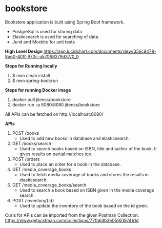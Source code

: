 # bookstore
Bookstore application is built using Spring Boot framework. 
- PostgreSql is used for storing data
- Elasticsearch is used for searching of data.
- Junit and Mockito for unit tests

**High Level Design**
https://app.lucidchart.com/documents/view/356c9478-8ae0-40ff-972c-a57068379d37/0_0

**Steps for Running locally**
1. $ mvn clean install
2. $ mvn spring-boot:run

**Steps for running Docker image**
1. docker pull jitenss/bookstore
2. docker run -p 8080:8080 jitenss/bookstore

All APIs can be fetched on http://localhost:8080/

**APIs**

1. POST /books
    - Used to add new books in database and elasticsearch.
2. GET /books/search
    - Used to search books based on ISBN, title and author of the book. It gives results on partial matches too.
3. POST /orders
    - Used to place an order for a book in the database.
4. GET /media_coverage_books
    - Used to fetch media coverage of books and stores the results in elasticsearch.
5. GET /media_coverage_books/search
    - Used to search a book based on ISBN given in the media coverage search.
6. POST /inventory/{id}
    - Used to update the inventory of the book based on the id given.

Curls for APIs can be imported from the given Postman Collection: https://www.getpostman.com/collections/77fb63b3e0595197461d

